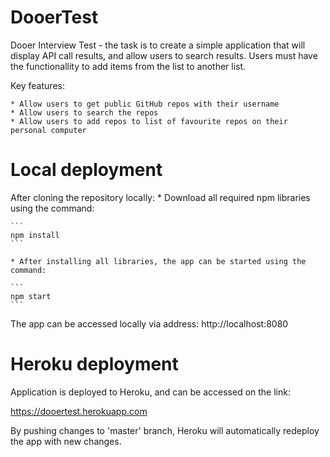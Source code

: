 # DooerTest

Dooer Interview Test - the task is to create a simple application that will display API call results, and allow users to search results. Users must have the functionallity to add items from the list to another list.

Key features:

	* Allow users to get public GitHub repos with their username
	* Allow users to search the repos
	* Allow users to add repos to list of favourite repos on their personal computer

# Local deployment

After cloning the repository locally:
	* Download all required npm libraries using the command:

	```
	npm install
	```

	* After installing all libraries, the app can be started using the command:

	```
	npm start
	```

The app can be accessed locally via address: http://localhost:8080

# Heroku deployment

Application is deployed to Heroku, and can be accessed on the link:

https://dooertest.herokuapp.com

By pushing changes to 'master' branch, Heroku will automatically redeploy the app with new changes.
